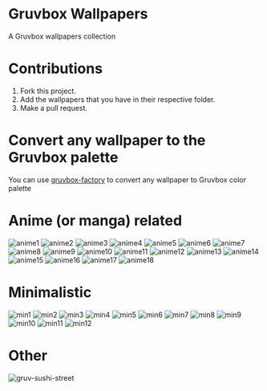 # Gruvbox Wallpapers
A Gruvbox wallpapers collection

# Contributions

1. Fork this project.
2. Add the wallpapers that you have in their respective folder.
3. Make a pull request.

# Convert any wallpaper to the Gruvbox palette
You can use [gruvbox-factory](https://github.com/paulopacitti/gruvbox-factory) to convert any wallpaper to Gruvbox color palette

# Anime (or manga) related
![anime1](https://raw.githubusercontent.com/p3nguin-kun/gruvbox-wallpaper/main/anime/ign_waifu.png)
![anime2](https://raw.githubusercontent.com/p3nguin-kun/gruvbox-wallpaper/main/anime/5m5kLI9.png)
![anime3](https://raw.githubusercontent.com/p3nguin-kun/gruvbox-wallpaper/main/anime/The-Wind-Rises.jpg)
![anime4](https://raw.githubusercontent.com/p3nguin-kun/gruvbox-wallpaper/main/anime/classroom.jpg)
![anime5](https://raw.githubusercontent.com/p3nguin-kun/gruvbox-wallpaper/main/anime/ghibli-japanese-walled-garden.png)
![anime6](https://raw.githubusercontent.com/p3nguin-kun/gruvbox-wallpaper/main/anime/my-neighbor-totoro-sunflowers.png)
![anime7](https://github.com/p3nguin-kun/gruvbox-wallpapers/raw/main/anime/bgwhite.jpg)
![anime8](https://raw.githubusercontent.com/p3nguin-kun/gruvbox-wallpapers/main/anime/gruvbox_BG.png)
![anime9](https://raw.githubusercontent.com/p3nguin-kun/gruvbox-wallpapers/main/anime/gruvbox_heh.jpg)
![anime10](https://raw.githubusercontent.com/p3nguin-kun/gruvbox-wallpapers/main/anime/gruvbox_hype.jpg)
![anime11](https://raw.githubusercontent.com/p3nguin-kun/gruvbox-wallpapers/main/anime/gruvbox_menu-background.jpg)
![anime12](https://raw.githubusercontent.com/p3nguin-kun/gruvbox-wallpapers/main/anime/Background-Art-Love-Money-Rock-n-Roll-ArseniXC-room-light-effects-guitar-1956793-wallhere.com(1).jpg)
![anime13](https://raw.githubusercontent.com/p3nguin-kun/gruvbox-wallpapers/main/anime/75993030-.jpg)
![anime14](https://raw.githubusercontent.com/p3nguin-kun/gruvbox-wallpapers/main/anime/PdPMn87.jpg)
![anime15](https://raw.githubusercontent.com/p3nguin-kun/gruvbox-wallpapers/main/anime/bg(1).png)
![anime16](https://raw.githubusercontent.com/p3nguin-kun/gruvbox-wallpapers/main/anime/thatbgfillsmewithsomenostalgicthoughts.jpg)
![anime17](https://raw.githubusercontent.com/p3nguin-kun/gruvbox-wallpapers/main/anime/yumechizu.png)
![anime18](https://raw.githubusercontent.com/p3nguin-kun/gruvbox-wallpapers/main/anime/yumechizu2.jpg)

# Minimalistic
![min1](https://raw.githubusercontent.com/p3nguin-kun/gruvbox-wallpapers/main/minimalistic/ALLqk82.png)
![min2](https://raw.githubusercontent.com/p3nguin-kun/gruvbox-wallpapers/main/minimalistic/PJbX0MG.png)
![min3](https://raw.githubusercontent.com/p3nguin-kun/gruvbox-wallpapers/main/minimalistic/debian_grey_swirl.png)
![min4](https://raw.githubusercontent.com/p3nguin-kun/gruvbox-wallpapers/main/minimalistic/finalizer.png)
![min5](https://raw.githubusercontent.com/p3nguin-kun/gruvbox-wallpapers/main/minimalistic/great-wave-of-kanagawa-gruvbox.png)
![min6](https://raw.githubusercontent.com/p3nguin-kun/gruvbox-wallpapers/main/minimalistic/gruvb_solarsys.png)
![min7](https://raw.githubusercontent.com/p3nguin-kun/gruvbox-wallpapers/main/minimalistic/gruvbox_astro.jpg)
![min8](https://raw.githubusercontent.com/p3nguin-kun/gruvbox-wallpapers/main/minimalistic/gruvbox_minimal_space.png)
![min9](https://raw.githubusercontent.com/p3nguin-kun/gruvbox-wallpapers/main/minimalistic/gruvbox_spac.jpg)
![min10](https://raw.githubusercontent.com/p3nguin-kun/gruvbox-wallpapers/main/minimalistic/pacman-ghosts.jpg)
![min11](https://raw.githubusercontent.com/p3nguin-kun/gruvbox-wallpapers/main/minimalistic/sve.png)
![min12](https://raw.githubusercontent.com/p3nguin-kun/gruvbox-wallpapers/main/minimalistic/wp11058333.png)

# Other
![gruv-sushi-street](https://raw.githubusercontent.com/p3nguin-kun/gruvbox-wallpapers/main/other/gruv-sushi-streets.png)

